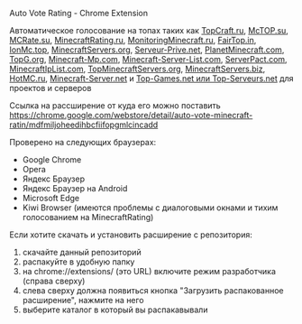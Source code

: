 Auto Vote Rating - Chrome Extension

Автоматическое голосование на топах таких как [TopCraft.ru](http://topcraft.ru/), [McTOP.su](https://mctop.su/), [MCRate.su](http://mcrate.su/), [MinecraftRating.ru](http://minecraftrating.ru/), [MonitoringMinecraft.ru](http://monitoringminecraft.ru/), [FairTop.in](https://fairtop.in/), [IonMc.top](https://ionmc.top/), [MinecraftServers.org](https://minecraftservers.org/), [Serveur-Prive.net](https://serveur-prive.net/minecraft), [PlanetMinecraft.com](https://www.planetminecraft.com/), [TopG.org](https://topg.org/Minecraft), [Minecraft-Mp.com](https://minecraft-mp.com/), [Minecraft-Server-List.com](http://minecraft-server-list.com/), [ServerPact.com](https://www.serverpact.com/), [MinecraftIpList.com](https://www.minecraftiplist.com/), [TopMinecraftServers.org](https://topminecraftservers.org/), [MinecraftServers.biz](http://minecraftservers.biz/), [HotMC.ru](https://hotmc.ru/), [Minecraft-Server.net](https://minecraft-server.net/) и [Top-Games.net или Top-Serveurs.net](https://top-games.net/) для проектов и серверов

Ссылка на рассширение от куда его можно поставить https://chrome.google.com/webstore/detail/auto-vote-minecraft-ratin/mdfmiljoheedihbcfiifopgmlcincadd

Проверено на следующих браузерах:
- Google Chrome
- Opera
- Яндекс Браузер
- Яндекс Браузер на Android
- Microsoft Edge
- Kiwi Browser (имеются проблемы с диалоговыми окнами и тихим голосованием на MinecraftRating)

Если хотите скачать и установить расширение с репозитория:
1. скачайте данный репозиторий
2. распакуйте в удобную папку
3. на chrome://extensions/ (это URL) включите режим разработчика (справа сверху)
4. слева сверху должна появиться кнопка "Загрузить распакованное расширение", нажмите на него
5. выберите каталог в который вы распакавывали
